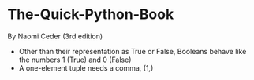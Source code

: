 # The-Quick-Python-Book
By Naomi Ceder (3rd edition)
- Other than their representation as True or False, Booleans behave like the numbers 1 (True) and 0 (False)
- A one-element tuple needs a comma, (1,)

